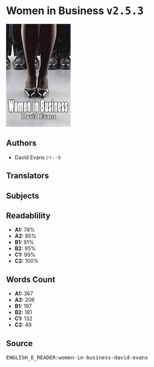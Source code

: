 # Women in Business <kbd>v2.5.3</kbd>

![](./cover.medium.jpg "")

## Authors


 - David Evans <small>(-1 - -1)</small>

## Translators



## Subjects



## Readablility


 - **A1:** 78%
 - **A2:** 85%
 - **B1:** 91%
 - **B2:** 95%
 - **C1:** 99%
 - **C2:** 100%

## Words Count


 - **A1:** 367
 - **A2:** 206
 - **B1:** 197
 - **B2:** 181
 - **C1:** 132
 - **C2:** 49

## Source


<kbd>ENGLISH_E_READER:women-in-business-david-evans</kbd>
